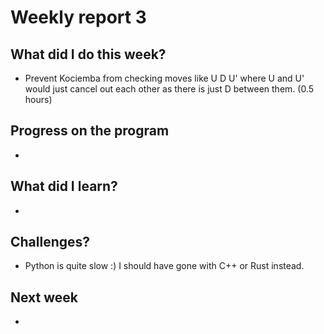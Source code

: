 # Weekly report 3  

## What did I do this week?  
- Prevent Kociemba from checking moves like U D U' where U and U' would just
  cancel out each other as there is just D between them. (0.5 hours)  

## Progress on the program  
- 

## What did I learn?  
- 

## Challenges?  
- Python is quite slow :) I should have gone with C++ or Rust instead.  

## Next week
- 
